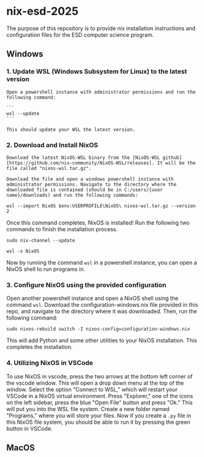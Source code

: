 # nix-esd-2025

The purpose of this repository is to provide nix installation instructions and configuration files for the ESD computer science program.

## Windows

### 1. Update WSL (Windows Subsystem for Linux) to the latest version

    Open a powershell instance with administrator permissions and run the following command:

    ```
    wsl --update
    ```

    This should update your WSL the latest version.

### 2. Download and Install NixOS

    Download the latest NixOS-WSL binary from the [NixOS-WSL github][https://github.com/nix-community/NixOS-WSL/releases]. It will be the file called "nixos-wsl.tar.gz".

    Download the file and open a windows powershell instance with administrator permissions. Navigate to the directory where the downloaded file is contained (should be in C:/users/{user name}/downloads) and run the following commands:

```
wsl --import NixOS $env:USERPROFILE\NixOS\ nixos-wsl.tar.gz --version 2
```

Once this command completes, NixOS is installed! Run the following two commands to finish the installation process.

```
sudo nix-channel --update
```

```
wsl -s NixOS
```

Now by running the command `wsl` in a powershell instance, you can open a NixOS shell to run programs in.

### 3. Configure NixOS using the provided configuration

Open another powershell instance and open a NixOS shell using the command `wsl`. Download the configuration-windows.nix file provided in this repo, and navigate to the directory where it was downloaded. Then, run the following command:

```
sudo nixos-rebuild switch -I nixos-config=configuration-windows.nix
```

This will add Python and some other utilities to your NixOS installation. This completes the installation.

### 4. Utilizing NixOS in VSCode

To use NixOS in vscode, press the two arrows at the bottom left corner of the vscode window. This will open a drop down menu at the top of the window. Select the option "Connect to WSL," which will restart your VSCode in a NixOS virtual environment. Press "Explorer," one of the icons on the left sidebar, press the blue "Open File" button and press "Ok." This will put you into the WSL file system. Create a new folder named "Programs," where you will store your files. Now if you create a `.py` file in this NixOS file system, you should be able to run it by pressing the green button in VSCode.

## MacOS
